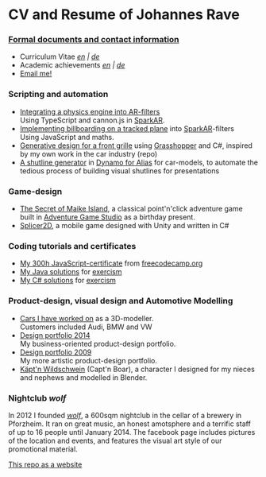 # CV and Resume of Johannes Rave

### [Formal documents and contact information](https://johannesrave.github.io//documents)

- Curriculum Vitae _[en]() \| [de]()_
- Academic achievements _[en]() \| [de]()_
- [Email me!](mailto:johannes.rave@gmail.com)

### Scripting and automation

- [Integrating a physics engine into AR-filters]()  
  Using TypeScript and cannon.js in [SparkAR](https://sparkar.facebook.com/ar-studio/).
- [Implementing billboarding on a tracked plane]() into [SparkAR](https://sparkar.facebook.com/ar-studio/)-filters  
  Using JavaScript and maths.
- [Generative design for a front grille](https://github.com/johannesrave/curriculum_vitae/tree/main/parametric_grille) using [Grasshopper](https://www.grasshopper3d.com/) and C#, inspired by my own work in the car industry (repo)
- [A shutline generator]() in [Dynamo for Alias](https://knowledge.autodesk.com/support/alias-products/learn-explore/caas/CloudHelp/cloudhelp/2019/ENU/Alias-Modeling/files/GUID-853BF189-CB9D-48C9-BF84-D4B62A4352C7-htm.html) for car-models, to automate the tedious process of building visual shutlines for presentations

### Game-design

- [The Secret of Maike Island](https://www.adventuregamestudio.co.uk/site/games/game/2517-the-secret-of-maike-island/), a classical point'n'click adventure game built in [Adventure Game Studio](https://www.adventuregamestudio.co.uk/) as a birthday present.
- [Splicer2D](), a mobile game designed with Unity and written in C#

### Coding tutorials and certificates
  
- [My 300h JavaScript-certificate](https://www.freecodecamp.org/certification/johannesrave/javascript-algorithms-and-data-structures) from [freecodecamp.org](freecodecamp.org)
- [My Java solutions](https://github.com/johannesrave/ExercismJavaTrack) for [exercism](https://exercism.io/)
- [My C# solutions](https://github.com/johannesrave/ExercismCSharpTrack) for [exercism](https://exercism.io/)

### Product-design, visual design and Automotive Modelling

- [Cars I have worked on]() as a 3D-modeller.  
  Customers included Audi, BMW and VW
- [Design portfolio 2014](https://github.com/johannesrave/curriculum_vitae/blob/main/design_portfolio/2014_portfolio_johannesRave_low.pdf)  
  My business-oriented product-design portfolio.
-  [Design portfolio 2009](https://github.com/johannesrave/curriculum_vitae/blob/main/design_portfolio/2009_portfolio_johannesRave_low.pdf)  
  My more artistic product-design portfolio.
- [Käpt'n Wildschwein](https://github.com/johannesrave/curriculum_vitae/blob/main/captn_boar/captn_boar_complete.png) (Capt'n Boar), a character I designed for my nieces and nephews and modelled in Blender.

### Nightclub _wolf_

In 2012 I founded [_wolf_](https://www.facebook.com/wolfimbuch), a 600sqm nightclub in the cellar of a brewery in Pforzheim. It ran on great music, an honest amotsphere and a terrific staff of up to 16 people until January 2014.
The facebook page includes pictures of the location and events, and features the visual art style of our promotional material.

[This repo as a website](https://johannesrave.github.io)
